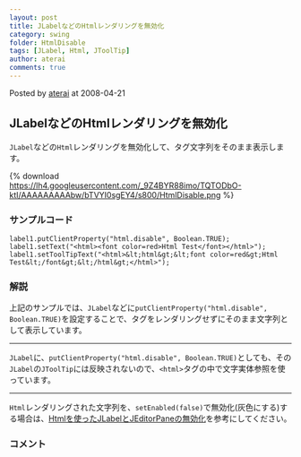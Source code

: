 ```yaml
---
layout: post
title: JLabelなどのHtmlレンダリングを無効化
category: swing
folder: HtmlDisable
tags: [JLabel, Html, JToolTip]
author: aterai
comments: true
---
```


Posted by [aterai](http://terai.xrea.jp/aterai.html) at 2008-04-21

## JLabelなどのHtmlレンダリングを無効化
`JLabel`などの`Html`レンダリングを無効化して、タグ文字列をそのまま表示します。


{% download https://lh4.googleusercontent.com/_9Z4BYR88imo/TQTODbO-ktI/AAAAAAAAAbw/bTVYI0sgEY4/s800/HtmlDisable.png %}

### サンプルコード
<pre class="prettyprint"><code>label1.putClientProperty("html.disable", Boolean.TRUE);
label1.setText("&lt;html&gt;&lt;font color=red&gt;Html Test&lt;/font&gt;&lt;/html&gt;");
label1.setToolTipText("&lt;html&gt;&amp;lt;html&amp;gt;&amp;lt;font color=red&amp;gt;Html Test&amp;lt;/font&amp;gt;&amp;lt;/html&amp;gt;&lt;/html&gt;");
</code></pre>

### 解説
上記のサンプルでは、`JLabel`などに`putClientProperty("html.disable", Boolean.TRUE)`を設定することで、タグをレンダリングせずにそのまま文字列として表示しています。

- - - -
`JLabel`に、`putClientProperty("html.disable", Boolean.TRUE)`としても、その `JLabel`の`JToolTip`には反映されないので、`<html>`タグの中で文字実体参照を使っています。

- - - -
`Html`レンダリングされた文字列を、`setEnabled(false)`で無効化(灰色にする)する場合は、[Htmlを使ったJLabelとJEditorPaneの無効化](http://terai.xrea.jp/Swing/DisabledHtmlLabel.html)を参考にしてください。

### コメント

